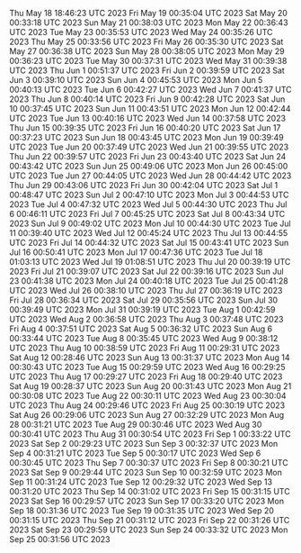 Thu May 18 18:46:23 UTC 2023
Fri May 19 00:35:04 UTC 2023
Sat May 20 00:33:18 UTC 2023
Sun May 21 00:38:03 UTC 2023
Mon May 22 00:36:43 UTC 2023
Tue May 23 00:35:53 UTC 2023
Wed May 24 00:35:26 UTC 2023
Thu May 25 00:33:56 UTC 2023
Fri May 26 00:35:30 UTC 2023
Sat May 27 00:36:38 UTC 2023
Sun May 28 00:38:05 UTC 2023
Mon May 29 00:36:23 UTC 2023
Tue May 30 00:37:31 UTC 2023
Wed May 31 00:39:38 UTC 2023
Thu Jun  1 00:51:37 UTC 2023
Fri Jun  2 00:39:59 UTC 2023
Sat Jun  3 00:39:10 UTC 2023
Sun Jun  4 00:45:53 UTC 2023
Mon Jun  5 00:40:13 UTC 2023
Tue Jun  6 00:42:27 UTC 2023
Wed Jun  7 00:41:37 UTC 2023
Thu Jun  8 00:40:14 UTC 2023
Fri Jun  9 00:42:28 UTC 2023
Sat Jun 10 00:37:45 UTC 2023
Sun Jun 11 00:43:51 UTC 2023
Mon Jun 12 00:42:44 UTC 2023
Tue Jun 13 00:40:16 UTC 2023
Wed Jun 14 00:37:58 UTC 2023
Thu Jun 15 00:39:35 UTC 2023
Fri Jun 16 00:40:20 UTC 2023
Sat Jun 17 00:37:23 UTC 2023
Sun Jun 18 00:43:45 UTC 2023
Mon Jun 19 00:39:49 UTC 2023
Tue Jun 20 00:37:49 UTC 2023
Wed Jun 21 00:39:55 UTC 2023
Thu Jun 22 00:39:57 UTC 2023
Fri Jun 23 00:43:40 UTC 2023
Sat Jun 24 00:43:42 UTC 2023
Sun Jun 25 00:49:06 UTC 2023
Mon Jun 26 00:45:00 UTC 2023
Tue Jun 27 00:44:05 UTC 2023
Wed Jun 28 00:44:42 UTC 2023
Thu Jun 29 00:43:06 UTC 2023
Fri Jun 30 00:42:04 UTC 2023
Sat Jul  1 00:48:47 UTC 2023
Sun Jul  2 00:47:10 UTC 2023
Mon Jul  3 00:44:53 UTC 2023
Tue Jul  4 00:47:32 UTC 2023
Wed Jul  5 00:44:30 UTC 2023
Thu Jul  6 00:46:11 UTC 2023
Fri Jul  7 00:45:25 UTC 2023
Sat Jul  8 00:43:34 UTC 2023
Sun Jul  9 00:49:02 UTC 2023
Mon Jul 10 00:44:30 UTC 2023
Tue Jul 11 00:39:40 UTC 2023
Wed Jul 12 00:45:24 UTC 2023
Thu Jul 13 00:44:55 UTC 2023
Fri Jul 14 00:44:32 UTC 2023
Sat Jul 15 00:43:41 UTC 2023
Sun Jul 16 00:50:41 UTC 2023
Mon Jul 17 00:47:36 UTC 2023
Tue Jul 18 01:03:13 UTC 2023
Wed Jul 19 01:08:51 UTC 2023
Thu Jul 20 00:39:19 UTC 2023
Fri Jul 21 00:39:07 UTC 2023
Sat Jul 22 00:39:16 UTC 2023
Sun Jul 23 00:41:38 UTC 2023
Mon Jul 24 00:40:18 UTC 2023
Tue Jul 25 00:41:28 UTC 2023
Wed Jul 26 00:38:10 UTC 2023
Thu Jul 27 00:36:19 UTC 2023
Fri Jul 28 00:36:34 UTC 2023
Sat Jul 29 00:35:56 UTC 2023
Sun Jul 30 00:39:49 UTC 2023
Mon Jul 31 00:39:19 UTC 2023
Tue Aug  1 00:42:59 UTC 2023
Wed Aug  2 00:36:58 UTC 2023
Thu Aug  3 00:37:48 UTC 2023
Fri Aug  4 00:37:51 UTC 2023
Sat Aug  5 00:36:32 UTC 2023
Sun Aug  6 00:33:44 UTC 2023
Tue Aug  8 00:35:45 UTC 2023
Wed Aug  9 00:38:12 UTC 2023
Thu Aug 10 00:38:59 UTC 2023
Fri Aug 11 00:29:31 UTC 2023
Sat Aug 12 00:28:46 UTC 2023
Sun Aug 13 00:31:37 UTC 2023
Mon Aug 14 00:30:43 UTC 2023
Tue Aug 15 00:29:59 UTC 2023
Wed Aug 16 00:29:25 UTC 2023
Thu Aug 17 00:29:27 UTC 2023
Fri Aug 18 00:29:40 UTC 2023
Sat Aug 19 00:28:37 UTC 2023
Sun Aug 20 00:31:43 UTC 2023
Mon Aug 21 00:30:08 UTC 2023
Tue Aug 22 00:30:11 UTC 2023
Wed Aug 23 00:30:04 UTC 2023
Thu Aug 24 00:29:46 UTC 2023
Fri Aug 25 00:30:19 UTC 2023
Sat Aug 26 00:29:06 UTC 2023
Sun Aug 27 00:32:29 UTC 2023
Mon Aug 28 00:31:21 UTC 2023
Tue Aug 29 00:30:46 UTC 2023
Wed Aug 30 00:30:41 UTC 2023
Thu Aug 31 00:30:54 UTC 2023
Fri Sep  1 00:33:22 UTC 2023
Sat Sep  2 00:29:23 UTC 2023
Sun Sep  3 00:32:37 UTC 2023
Mon Sep  4 00:31:21 UTC 2023
Tue Sep  5 00:30:17 UTC 2023
Wed Sep  6 00:30:45 UTC 2023
Thu Sep  7 00:30:37 UTC 2023
Fri Sep  8 00:30:21 UTC 2023
Sat Sep  9 00:29:44 UTC 2023
Sun Sep 10 00:32:59 UTC 2023
Mon Sep 11 00:31:24 UTC 2023
Tue Sep 12 00:29:32 UTC 2023
Wed Sep 13 00:31:20 UTC 2023
Thu Sep 14 00:31:02 UTC 2023
Fri Sep 15 00:31:15 UTC 2023
Sat Sep 16 00:29:57 UTC 2023
Sun Sep 17 00:33:20 UTC 2023
Mon Sep 18 00:31:36 UTC 2023
Tue Sep 19 00:31:35 UTC 2023
Wed Sep 20 00:31:15 UTC 2023
Thu Sep 21 00:31:12 UTC 2023
Fri Sep 22 00:31:26 UTC 2023
Sat Sep 23 00:29:59 UTC 2023
Sun Sep 24 00:33:32 UTC 2023
Mon Sep 25 00:31:56 UTC 2023

